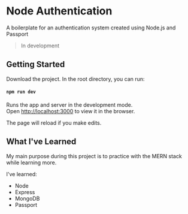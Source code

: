 # Node Authentication

A boilerplate for an authentication system created using Node.js and Passport

> In development

## Getting Started

Download the project. In the root directory, you can run:

#### `npm run dev`

Runs the app and server in the development mode.<br />
Open [http://localhost:3000](http://localhost:3000) to view it in the browser.

The page will reload if you make edits.<br />

## What I've Learned

My main purpose during this project is to practice with the MERN stack while learning more.

I've learned: 
* Node
* Express
* MongoDB
* Passport
